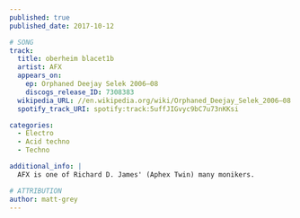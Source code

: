 ```yaml
---
published: true
published_date: 2017-10-12

# SONG
track:
  title: oberheim blacet1b
  artist: AFX
  appears_on:
    ep: Orphaned Deejay Selek 2006–08
    discogs_release_ID: 7308383
  wikipedia_URL: //en.wikipedia.org/wiki/Orphaned_Deejay_Selek_2006–08
  spotify_track_URI: spotify:track:5uffJIGvyc9bC7u73nKKsi

categories:
  - Electro
  - Acid techno
  - Techno

additional_info: |
  AFX is one of Richard D. James' (Aphex Twin) many monikers.

# ATTRIBUTION
author: matt-grey
---
```

